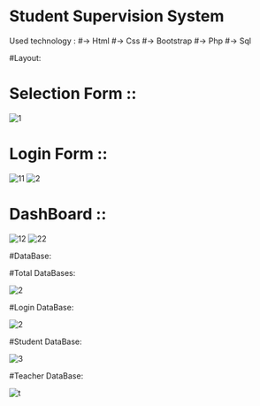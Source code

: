 # Student Supervision System

Used technology :
#-> Html
#-> Css
#-> Bootstrap
#-> Php
#-> Sql

#Layout:
# Selection Form ::
![1](https://user-images.githubusercontent.com/51997942/123677305-939f0900-d862-11eb-9b9a-f4b245ab0a03.PNG)

# Login Form ::
![11](https://user-images.githubusercontent.com/51997942/123677470-c47f3e00-d862-11eb-8713-4cdff8f4c9cd.PNG)
![2](https://user-images.githubusercontent.com/51997942/123677463-c2b57a80-d862-11eb-856e-ee9ad9d3d9ee.PNG)

# DashBoard ::
![12](https://user-images.githubusercontent.com/51997942/123677499-d1039680-d862-11eb-8d4f-be6b35f77db1.PNG)
![22](https://user-images.githubusercontent.com/51997942/123677501-d234c380-d862-11eb-958d-41c1b8e3fcfe.PNG)





#DataBase: 

#Total DataBases:

![2](https://user-images.githubusercontent.com/51997942/123676757-fa6ff280-d861-11eb-801a-d86b4808e3d8.PNG)

#Login DataBase:

![2](https://user-images.githubusercontent.com/51997942/123676747-f80d9880-d861-11eb-94f9-9b386f2cf53d.PNG)

#Student DataBase:

![3](https://user-images.githubusercontent.com/51997942/123676731-f3e17b00-d861-11eb-9263-2ace03e9f3da.PNG)

#Teacher DataBase:

![t](https://user-images.githubusercontent.com/51997942/123676712-ecba6d00-d861-11eb-813a-1a2c5c64e968.PNG)


